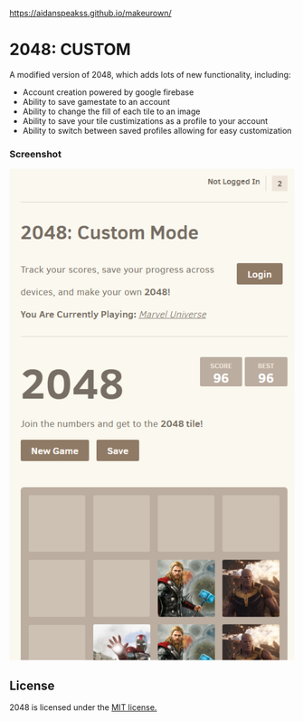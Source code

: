 https://aidanspeakss.github.io/makeurown/

# 2048: CUSTOM
A modified version of 2048, which adds lots of new functionality, including: 
* Account creation powered by google firebase
* Ability to save gamestate to an account
* Ability to change the fill of each tile to an image
* Ability to save your tile custimizations as a profile to your account
* Ability to switch between saved profiles allowing for easy customization

### Screenshot
<p align="center">
  <img src="https://github.com/AidanSpeakss/makeurown/raw/master/Screenshot_1.png" alt="Screenshot"/>
</p>

## License
2048 is licensed under the [MIT license.](https://github.com/gabrielecirulli/2048/blob/master/LICENSE.txt)
